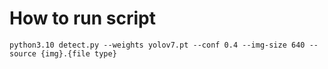 # How to run script
`python3.10 detect.py --weights yolov7.pt --conf 0.4 --img-size 640 --source {img}.{file type}`